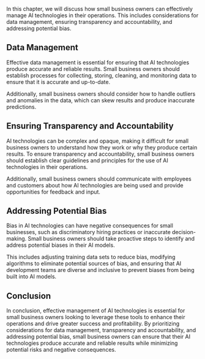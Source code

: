 
In this chapter, we will discuss how small business owners can effectively manage AI technologies in their operations. This includes considerations for data management, ensuring transparency and accountability, and addressing potential bias.

Data Management
---------------

Effective data management is essential for ensuring that AI technologies produce accurate and reliable results. Small business owners should establish processes for collecting, storing, cleaning, and monitoring data to ensure that it is accurate and up-to-date.

Additionally, small business owners should consider how to handle outliers and anomalies in the data, which can skew results and produce inaccurate predictions.

Ensuring Transparency and Accountability
----------------------------------------

AI technologies can be complex and opaque, making it difficult for small business owners to understand how they work or why they produce certain results. To ensure transparency and accountability, small business owners should establish clear guidelines and principles for the use of AI technologies in their operations.

Additionally, small business owners should communicate with employees and customers about how AI technologies are being used and provide opportunities for feedback and input.

Addressing Potential Bias
-------------------------

Bias in AI technologies can have negative consequences for small businesses, such as discriminatory hiring practices or inaccurate decision-making. Small business owners should take proactive steps to identify and address potential biases in their AI models.

This includes adjusting training data sets to reduce bias, modifying algorithms to eliminate potential sources of bias, and ensuring that AI development teams are diverse and inclusive to prevent biases from being built into AI models.

Conclusion
----------

In conclusion, effective management of AI technologies is essential for small business owners looking to leverage these tools to enhance their operations and drive greater success and profitability. By prioritizing considerations for data management, transparency and accountability, and addressing potential bias, small business owners can ensure that their AI technologies produce accurate and reliable results while minimizing potential risks and negative consequences.
